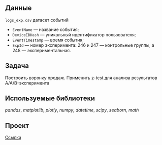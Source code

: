 
## Данные

`logs_exp.csv` датасет событий
- `EventName` — название события;    
- `DeviceIDHash` — уникальный идентификатор пользователя;    
- `EventTimestamp` — время события;    
- `ExpId` — номер эксперимента: 246 и 247 — контрольные группы, а 248 — экспериментальная.

## Задача

Построить воронку продаж. Применить z-test для анализа результатов A/A/B-эксперимента

## Используемые библиотеки
*pandas*, *matplotlib*, *plotly*, *numpy*, *datetime*, *scipy*, *seaborn*, *math*

## Проект

[Ссылка](https://github.com/vs-gorgan/practicum.yandex/blob/main/10_AB_test/project.md)
